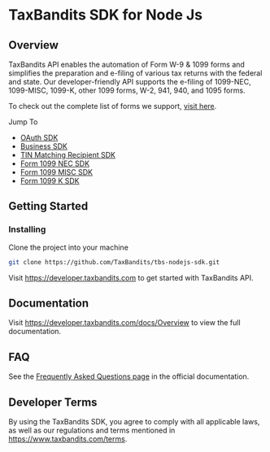 # TaxBandits SDK for Node Js
## Overview
TaxBandits API enables the automation of Form W-9 & 1099 forms and simplifies the preparation and e-filing of various tax returns with the federal and state. Our developer-friendly API supports the e-filing of 1099-NEC, 1099-MISC, 1099-K, other 1099 forms, W-2, 941, 940, and 1095 forms.

To check out the complete list of forms we support, [visit here](https://developer.taxbandits.com/#forms).

Jump To
- [OAuth SDK](https://github.com/TaxBandits/tbs-nodejs-sdk/tree/main/oauth-sdk)
- [Business SDK](https://github.com/TaxBandits/tbs-nodejs-sdk/tree/main/business-sdk)
- [TIN Matching Recipient SDK](https://github.com/TaxBandits/tbs-nodejs-sdk/tree/main/tin-matching-recipients-sdk)
- [Form 1099 NEC SDK](https://github.com/TaxBandits/tbs-nodejs-sdk/tree/main/form1099NEC-sdk)
- [Form 1099 MISC SDK](https://github.com/TaxBandits/tbs-nodejs-sdk/tree/main/form1099MISC-sdk)
- [Form 1099 K SDK](https://github.com/TaxBandits/tbs-nodejs-sdk/tree/main/form1099K-sdk)

## Getting Started

### Installing
Clone the project into your machine

```bash
git clone https://github.com/TaxBandits/tbs-nodejs-sdk.git
```

Visit https://developer.taxbandits.com to get started with TaxBandits API.

## Documentation

Visit https://developer.taxbandits.com/docs/Overview to view the full documentation.

## FAQ

See the [Frequently Asked Questions page](https://developer.taxbandits.com/docs/Faq/General) in the official documentation.

## Developer Terms

By using the TaxBandits SDK, you agree to comply with all applicable laws, as well as our regulations and terms mentioned in https://www.taxbandits.com/terms. 